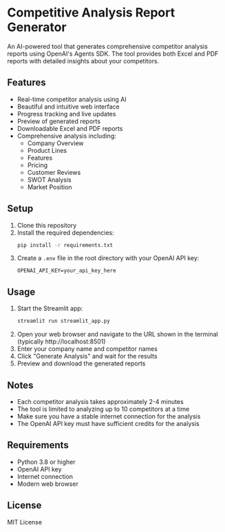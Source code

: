 # Competitive Analysis Report Generator

An AI-powered tool that generates comprehensive competitor analysis reports using OpenAI's Agents SDK. The tool provides both Excel and PDF reports with detailed insights about your competitors.

## Features

- Real-time competitor analysis using AI
- Beautiful and intuitive web interface
- Progress tracking and live updates
- Preview of generated reports
- Downloadable Excel and PDF reports
- Comprehensive analysis including:
  - Company Overview
  - Product Lines
  - Features
  - Pricing
  - Customer Reviews
  - SWOT Analysis
  - Market Position

## Setup

1. Clone this repository
2. Install the required dependencies:
   ```bash
   pip install -r requirements.txt
   ```
3. Create a `.env` file in the root directory with your OpenAI API key:
   ```
   OPENAI_API_KEY=your_api_key_here
   ```

## Usage

1. Start the Streamlit app:
   ```bash
   streamlit run streamlit_app.py
   ```
2. Open your web browser and navigate to the URL shown in the terminal (typically http://localhost:8501)
3. Enter your company name and competitor names
4. Click "Generate Analysis" and wait for the results
5. Preview and download the generated reports

## Notes

- Each competitor analysis takes approximately 2-4 minutes
- The tool is limited to analyzing up to 10 competitors at a time
- Make sure you have a stable internet connection for the analysis
- The OpenAI API key must have sufficient credits for the analysis

## Requirements

- Python 3.8 or higher
- OpenAI API key
- Internet connection
- Modern web browser

## License

MIT License 
